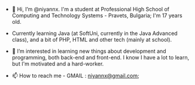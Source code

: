 - 👋 Hi, I’m @niyannx. I'm a student at Professional High School of Computing and Technology Systems - Pravets, Bulgaria;
I'm 17 years old.

- Currently learning Java (at SoftUni, currently in the Java Advanced class), and a bit of PHP, HTML and other tech (mainly at school).
- 👀 I’m interested in learning new things about development and programming, both back-end and front-end.
I know I have a lot to learn, but I'm motivated and a hard-worker.

- 📫 How to reach me -
GMAIL : niyannx@gmail.com;
